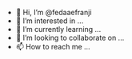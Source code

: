 - 👋 Hi, I’m @fedaaefranji
- 👀 I’m interested in ...
- 🌱 I’m currently learning ...
- 💞️ I’m looking to collaborate on ...
- 📫 How to reach me ...

<!---
fedaaefranji/fedaaefranji is a ✨ special ✨ repository because its `README.md` (this file) appears on your GitHub profile.
You can click the Preview link to take a look at your changes.
--->
